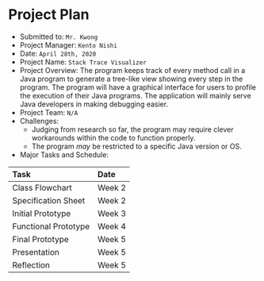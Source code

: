 # Project Plan
* Submitted to: `Mr. Kwong`
* Project Manager: `Kento Nishi`
* Date: `April 28th, 2020`
* Project Name: `Stack Trace Visualizer`
* Project Overview: The program keeps track of every method call in a Java program to generate a tree-like view showing every step in the program. The program will have a graphical interface for users to profile the execution of their Java programs. The application will mainly serve Java developers in making debugging easier.
* Project Team: `N/A`
* Challenges:
    * Judging from research so far, the program may require clever workarounds within the code to function properly.
    * The program *may* be restricted to a specific Java version or OS.
* Major Tasks and Schedule:

| Task | Date |
|:-----|:-----|
| Class Flowchart | Week 2 |
| Specification Sheet | Week 2 |
| Initial Prototype | Week 3 |
| Functional Prototype | Week 4 |
| Final Prototype | Week 5 |
| Presentation | Week 5 |
| Reflection | Week 5 |